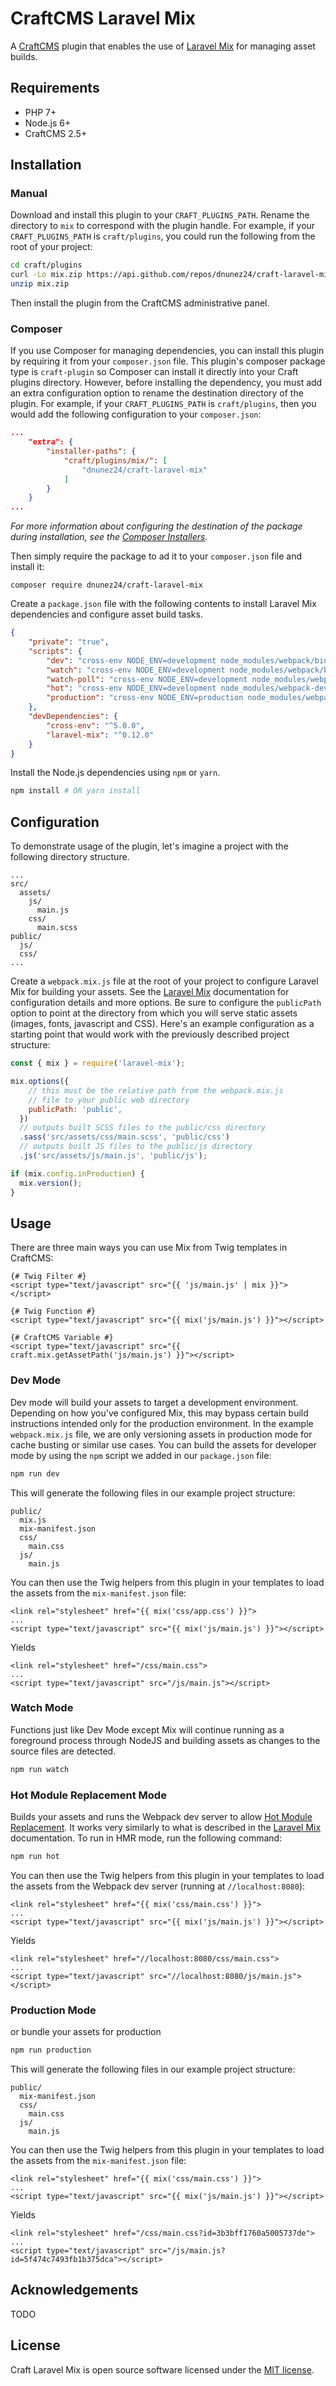 # CraftCMS Laravel Mix

A [CraftCMS](https://craftcms.com/) plugin that enables the use of [Laravel Mix](https://laravel.com/docs/5.4/mix) for managing asset builds.

## Requirements

- PHP 7+
- Node.js 6+
- CraftCMS 2.5+

## Installation

### Manual

Download and install this plugin to your `CRAFT_PLUGINS_PATH`. Rename the directory to `mix` to correspond with the plugin handle. For example, if your `CRAFT_PLUGINS_PATH` is `craft/plugins`, you could run the following from the root of your project:

```bash
cd craft/plugins
curl -Lo mix.zip https://api.github.com/repos/dnunez24/craft-laravel-mix/zipball
unzip mix.zip
```

Then install the plugin from the CraftCMS administrative panel.

### Composer

If you use Composer for managing dependencies, you can install this plugin by requiring it from your `composer.json` file. This plugin's composer package type is `craft-plugin` so Composer can install it directly into your Craft plugins directory. However, before installing the dependency, you must add an extra configuration option to rename the destination directory of the plugin. For example, if your `CRAFT_PLUGINS_PATH` is `craft/plugins`, then you would add the following configuration to your `composer.json`:

```json
...
    "extra": {
        "installer-paths": {
            "craft/plugins/mix/": [
                "dnunez24/craft-laravel-mix"
            ]
        }
    }
...
```

_For more information about configuring the destination of the package during installation, see the [Composer Installers](https://github.com/composer/installers)._

Then simply require the package to ad it to your `composer.json` file and install it:

```
composer require dnunez24/craft-laravel-mix
```

Create a `package.json` file with the following contents to install Laravel Mix dependencies and configure asset build tasks.

```json
{
    "private": "true",
    "scripts": {
        "dev": "cross-env NODE_ENV=development node_modules/webpack/bin/webpack.js --progress --hide-modules --config=node_modules/laravel-mix/setup/webpack.config.js",
        "watch": "cross-env NODE_ENV=development node_modules/webpack/bin/webpack.js --watch --progress --hide-modules --config=node_modules/laravel-mix/setup/webpack.config.js",
        "watch-poll": "cross-env NODE_ENV=development node_modules/webpack/bin/webpack.js --watch --watch-poll --progress --hide-modules --config=node_modules/laravel-mix/setup/webpack.config.js",
        "hot": "cross-env NODE_ENV=development node_modules/webpack-dev-server/bin/webpack-dev-server.js --inline --hot --config=node_modules/laravel-mix/setup/webpack.config.js",
        "production": "cross-env NODE_ENV=production node_modules/webpack/bin/webpack.js --progress --hide-modules --config=node_modules/laravel-mix/setup/webpack.config.js"
    },
    "devDependencies": {
        "cross-env": "^5.0.0",
        "laravel-mix": "^0.12.0"
    }
}
```

Install the Node.js dependencies using `npm` or `yarn`.

```bash
npm install # OR yarn install
```

## Configuration

To demonstrate usage of the plugin, let's imagine a project with the following directory structure.

```
...
src/
  assets/
    js/
      main.js
    css/
      main.scss
public/
  js/
  css/
...
```

Create a `webpack.mix.js` file at the root of your project to configure Laravel Mix for building your assets. See the [Laravel Mix](https://laravel.com/docs/5.4/mix) documentation for configuration details and more options. Be sure to configure the `publicPath` option to point at the directory from which you will serve static assets (images, fonts, javascript and CSS). Here's an example configuration as a starting point that would work with the previously described project structure:

```js
const { mix } = require('laravel-mix');

mix.options({
    // this must be the relative path from the webpack.mix.js
    // file to your public web directory
    publicPath: 'public',
  })
  // outputs built SCSS files to the public/css directory
  .sass('src/assets/css/main.scss', 'public/css')
  // outputs built JS files to the public/js directory
  .js('src/assets/js/main.js', 'public/js');

if (mix.config.inProduction) {
  mix.version();
}
```

## Usage

There are three main ways you can use Mix from Twig templates in CraftCMS:

```twig
{# Twig Filter #}
<script type="text/javascript" src="{{ 'js/main.js' | mix }}"></script>

{# Twig Function #}
<script type="text/javascript" src="{{ mix('js/main.js') }}"></script>

{# CraftCMS Variable #}
<script type="text/javascript" src="{{ craft.mix.getAssetPath('js/main.js') }}"></script>
```

### Dev Mode

Dev mode will build your assets to target a development environment. Depending on how you've configured Mix, this may bypass certain build instructions intended only for the production environment. In the example `webpack.mix.js` file, we are only versioning assets in production mode for cache busting or similar use cases. You can build the assets for developer mode by using the `npm` script we added in our `package.json` file:

```bash
npm run dev
```

This will generate the following files in our example project structure:

```
public/
  mix.js
  mix-manifest.json
  css/
    main.css
  js/
    main.js
```

You can then use the Twig helpers from this plugin in your templates to load the assets from the `mix-manifest.json` file:
 
```twig
<link rel="stylesheet" href="{{ mix('css/app.css') }}">
...
<script type="text/javascript" src="{{ mix('js/main.js') }}"></script>
```

Yields

```twig
<link rel="stylesheet" href="/css/main.css">
...
<script type="text/javascript" src="/js/main.js"></script>
```

### Watch Mode

Functions just like Dev Mode except Mix will continue running as a foreground process through NodeJS and building assets as changes to the source files are detected.

```bash
npm run watch
```

### Hot Module Replacement Mode

Builds your assets and runs the Webpack dev server to allow [Hot Module Replacement](https://webpack.js.org/concepts/hot-module-replacement/). It works very similarly to what is described in the [Laravel Mix](https://github.com/JeffreyWay/laravel-mix/blob/master/docs/hot-module-replacement.md) documentation. To run in HMR mode, run the following command:

```bash
npm run hot
```

You can then use the Twig helpers from this plugin in your templates to load the assets from the Webpack dev server (running at `//localhost:8080`):
 
```twig
<link rel="stylesheet" href="{{ mix('css/main.css') }}">
...
<script type="text/javascript" src="{{ mix('js/main.js') }}"></script>
```

Yields

```twig
<link rel="stylesheet" href="//localhost:8080/css/main.css">
...
<script type="text/javascript" src="//localhost:8080/js/main.js"></script>
```

### Production Mode

or bundle your assets for production

```bash
npm run production
```

This will generate the following files in our example project structure:

```
public/
  mix-manifest.json
  css/
    main.css
  js/
    main.js
```

You can then use the Twig helpers from this plugin in your templates to load the assets from the `mix-manifest.json` file:
 
```twig
<link rel="stylesheet" href="{{ mix('css/main.css') }}">
...
<script type="text/javascript" src="{{ mix('js/main.js') }}"></script>
```

Yields

```twig
<link rel="stylesheet" href="/css/main.css?id=3b3bff1760a5005737de">
...
<script type="text/javascript" src="/js/main.js?id=5f474c7493fb1b375dca"></script>
```

## Acknowledgements

TODO

## License

Craft Laravel Mix is open source software licensed under the [MIT license](https://opensource.org/licenses/MIT).
